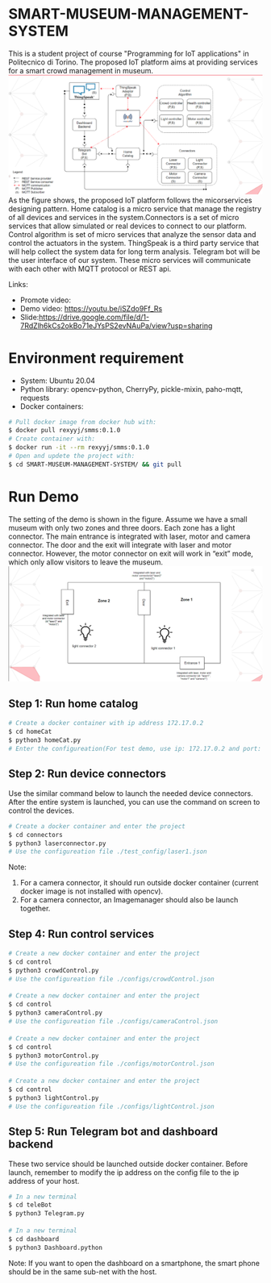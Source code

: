 # SMART-MUSEUM-MANAGEMENT-SYSTEM
This is a student project of course "Programming for IoT applications" in Politecnico di Torino. The proposed IoT platform aims at providing services for a smart crowd management in museum.
![oveview](figures/overview.png)
As the figure shows, the  proposed IoT platform follows the micorservices designing pattern. Home catalog is a micro service that manage the registry of all devices and services in the system.Connectors is a set of micro services that allow simulated or real devices to connect to our platform. Control algorithm is set of micro services that analyze the sensor data and control the actuators in the system. ThingSpeak is a third party service that will help collect the system data for long term analysis. Telegram bot will be the user interface of our system. These micro services will communicate with each other with MQTT protocol or REST api.

Links:
* Promote video:
* Demo video: https://youtu.be/iSZdo9Ff_Rs
* Slide:https://drive.google.com/file/d/1-7RdZlh6kCs2okBo71eJYsPS2evNAuPa/view?usp=sharing

# Environment requirement
* System:           Ubuntu 20.04
* Python library:   opencv-python, CherryPy, pickle-mixin, paho-mqtt, requests
* Docker containers: 
```bash
# Pull docker image from docker hub with:
$ docker pull rexyyj/smms:0.1.0
# Create container with:
$ docker run -it --rm rexyyj/smms:0.1.0
# Open and updete the project with:
$ cd SMART-MUSEUM-MANAGEMENT-SYSTEM/ && git pull
```

# Run Demo
The setting of the demo is shown in the figure. Assume we have a small museum with only two zones and three doors. Each zone has a light connector. The main entrance is integrated with laser, motor and camera connector.  The  door and the exit will integrate with laser and motor connector. However, the motor connector on exit will work in “exit” mode, which only allow visitors to leave the museum.
![demo setting](figures/demo.png)
## Step 1: Run home catalog
```bash
# Create a docker container with ip address 172.17.0.2
$ cd homeCat
$ python3 homeCat.py
# Enter the configureation(For test demo, use ip: 172.17.0.2 and port: 8090)
```

## Step 2: Run device connectors
Use the similar command below to launch the needed device connectors.
After the entire system is launched, you can use the command on screen to control the devices.
```bash
# Create a docker container and enter the project
$ cd connectors
$ python3 laserconnector.py
# Use the configureation file ./test_config/laser1.json
```
Note: 
1. For a camera connector, it should run outside docker container (current docker image is not installed with opencv).
2. For a camera connector, an Imagemanager should also be launch together.
   
## Step 4: Run control services
```bash
# Create a new docker container and enter the project
$ cd control
$ python3 crowdControl.py
# Use the configureation file ./configs/crowdControl.json

# Create a new docker container and enter the project
$ cd control
$ python3 cameraControl.py
# Use the configureation file ./configs/cameraControl.json

# Create a new docker container and enter the project
$ cd control
$ python3 motorControl.py
# Use the configureation file ./configs/motorControl.json

# Create a new docker container and enter the project
$ cd control
$ python3 lightControl.py
# Use the configureation file ./configs/lightControl.json
```

## Step 5: Run Telegram bot and dashboard backend
These two service should be launched outside docker container.
Before launch, remember to modify the ip address on the config file to the ip address of your host.
```bash
# In a new terminal
$ cd teleBot
$ python3 Telegram.py

# In a new terminal
$ cd dashboard
$ python3 Dashboard.python
```
Note: If you want to open the dashboard on a smartphone, the smart phone should be in the same sub-net with the host.